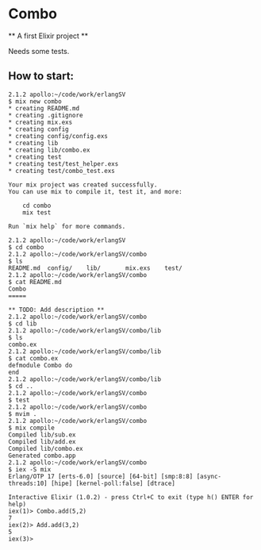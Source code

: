 Combo
=====

** A first Elixir project **

Needs some tests.

## How to start:

    2.1.2 apollo:~/code/work/erlangSV
    $ mix new combo
    * creating README.md
    * creating .gitignore
    * creating mix.exs
    * creating config
    * creating config/config.exs
    * creating lib
    * creating lib/combo.ex
    * creating test
    * creating test/test_helper.exs
    * creating test/combo_test.exs

    Your mix project was created successfully.
    You can use mix to compile it, test it, and more:

        cd combo
        mix test

    Run `mix help` for more commands.

    2.1.2 apollo:~/code/work/erlangSV
    $ cd combo
    2.1.2 apollo:~/code/work/erlangSV/combo
    $ ls
    README.md  config/    lib/       mix.exs    test/
    2.1.2 apollo:~/code/work/erlangSV/combo
    $ cat README.md 
    Combo
    =====

    ** TODO: Add description **
    2.1.2 apollo:~/code/work/erlangSV/combo
    $ cd lib
    2.1.2 apollo:~/code/work/erlangSV/combo/lib
    $ ls
    combo.ex
    2.1.2 apollo:~/code/work/erlangSV/combo/lib
    $ cat combo.ex 
    defmodule Combo do
    end
    2.1.2 apollo:~/code/work/erlangSV/combo/lib
    $ cd ..
    2.1.2 apollo:~/code/work/erlangSV/combo
    $ test
    2.1.2 apollo:~/code/work/erlangSV/combo
    $ mvim .
    2.1.2 apollo:~/code/work/erlangSV/combo
    $ mix compile
    Compiled lib/sub.ex
    Compiled lib/add.ex
    Compiled lib/combo.ex
    Generated combo.app
    2.1.2 apollo:~/code/work/erlangSV/combo
    $ iex -S mix
    Erlang/OTP 17 [erts-6.0] [source] [64-bit] [smp:8:8] [async-threads:10] [hipe] [kernel-poll:false] [dtrace]

    Interactive Elixir (1.0.2) - press Ctrl+C to exit (type h() ENTER for help)
    iex(1)> Combo.add(5,2)
    7
    iex(2)> Add.add(3,2)
    5
    iex(3)> 
